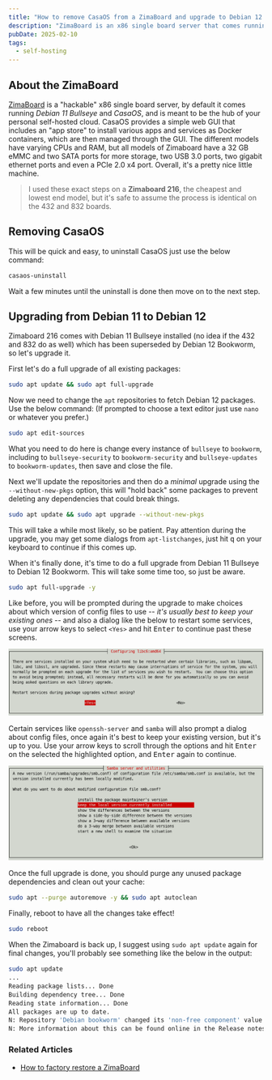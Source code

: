 ```yaml
---
title: "How to remove CasaOS from a ZimaBoard and upgrade to Debian 12 Bookworm"
description: "ZimaBoard is an x86 single board server that comes running Debian 11 Bullseye and CasaOS. It's a cool little machine, but after a few months I realizes I don't like CasaOS. Nothing against it, I'm just set in my way of doing things, and their GUI was limiting some of my options. In this post I'll explain how to remove CasaOS and then upgrade to the latest version of Debian."
pubDate: 2025-02-10
tags:
  - self-hosting
---
```


## About the ZimaBoard

<a href="https://www.zimaspace.com/products/single-board-server" target="_blank" data-umami-event="remove-casaos-zimaboard-site">ZimaBoard</a> is a "hackable" x86 single board server, by default it comes running _Debian 11 Bullseye_ and _CasaOS_, and is meant to be the hub of your personal self-hosted cloud. CasaOS provides a simple web GUI that includes an "app store" to install various apps and services as Docker containers, which are then managed through the GUI. The different models have varying CPUs and RAM, but all models of Zimaboard have a 32 GB eMMC and two SATA ports for more storage, two USB 3.0 ports, two gigabit ethernet ports and even a PCIe 2.0 x4 port. Overall, it's a pretty nice little machine.

> I used these exact steps on a **Zimaboard 216**, the cheapest and lowest end model, but it's safe to assume the process is identical on the 432 and 832 boards.

## Removing CasaOS

This will be quick and easy, to uninstall CasaOS just use the below command:

```bash
casaos-uninstall
```

Wait a few minutes until the uninstall is done then move on to the next step.

## Upgrading from Debian 11 to Debian 12

Zimaboard 216 comes with Debian 11 Bullseye installed (no idea if the 432 and 832 do as well) which has been superseded by Debian 12 Bookworm, so let's upgrade it.

First let's do a full upgrade of all existing packages:

```bash
sudo apt update && sudo apt full-upgrade
```

Now we need to change the `apt` repositories to fetch Debian 12 packages. Use the below command: (If prompted to choose a text editor just use `nano` or whatever you prefer.)

```bash
sudo apt edit-sources
```

What you need to do here is change every instance of `bullseye` to `bookworm`, including to `bullseye-security` to `bookworm-security` and `bullseye-updates` to `bookworm-updates`, then save and close the file.

Next we'll update the repositories and then do a _minimal_ upgrade using the `--without-new-pkgs` option, this will "hold back" some packages to prevent deleting any dependencies that could break things.

```bash
sudo apt update && sudo apt upgrade --without-new-pkgs
```

This will take a while most likely, so be patient. Pay attention during the upgrade, you may get some dialogs from `apt-listchanges`, just hit <kbd>q</kbd> on your keyboard to continue if this comes up.

When it's finally done, it's time to do a full upgrade from Debian 11 Bullseye to Debian 12 Bookworm. This will take some time too, so just be aware.

```bash
sudo apt full-upgrade -y
```

Like before, you will be prompted during the upgrade to make choices about which version of config files to use -- _it's usually best to keep your existing ones_ -- and also a dialog like the below to restart some services, use your arrow keys to select `<Yes>` and hit <kbd>Enter</kbd> to continue past these screens.

![Prompt to restart certain services during upgrade from Debian 11 to Debian 12.](../../img/blog/zimaboard-upgrade1.png 'Prompt to restart certain services during upgrade from Debian 11 to Debian 12')

Certain services like `openssh-server` and `samba` will also prompt a dialog about config files, once again it's best to keep your existing version, but it's up to you. Use your arrow keys to scroll through the options and hit <kbd>Enter</kbd> on the selected the highlighted option, and <kbd>Enter</kbd> again to continue.

![Prompt asking which version of SMB config file to keep.](../../img/blog/zimaboard-upgrade2.png 'Prompt asking which version of SMB config file to keep')

Once the full upgrade is done, you should purge any unused package dependencies and clean out your cache:

```bash
sudo apt --purge autoremove -y && sudo apt autoclean
```

Finally, reboot to have all the changes take effect!

```bash
sudo reboot
```

When the Zimaboard is back up, I suggest using `sudo apt update` again for final changes, you'll probably see something like the below in the output:

```bash
sudo apt update
...
Reading package lists... Done
Building dependency tree... Done
Reading state information... Done
All packages are up to date.
N: Repository 'Debian bookworm' changed its 'non-free component' value from 'non-free' to 'non-free non-free-firmware'
N: More information about this can be found online in the Release notes at: https://www.debian.org/releases/bookworm/amd64/release-notes/ch-information.html#non-free-split
```

### Related Articles

- <a href="/blog/factory-restore-zimaboard/" umami-data-event="remove-casaos-related-factory-restore-zimaboard">How to factory restore a ZimaBoard</a>
